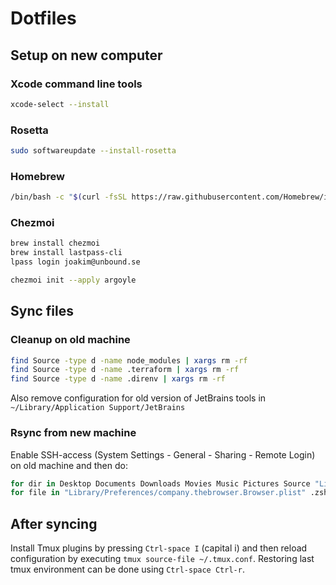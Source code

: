 # Dotfiles

## Setup on new computer

### Xcode command line tools

```bash
xcode-select --install
````

### Rosetta

```bash
sudo softwareupdate --install-rosetta
```

### Homebrew

```bash
/bin/bash -c "$(curl -fsSL https://raw.githubusercontent.com/Homebrew/install/HEAD/install.sh)"
```

### Chezmoi

```bash
brew install chezmoi
brew install lastpass-cli
lpass login joakim@unbound.se
```

```bash
chezmoi init --apply argoyle
```

## Sync files

### Cleanup on old machine

```bash
find Source -type d -name node_modules | xargs rm -rf
find Source -type d -name .terraform | xargs rm -rf
find Source -type d -name .direnv | xargs rm -rf
```

Also remove configuration for old version of JetBrains tools in `~/Library/Application Support/JetBrains`

### Rsync from new machine

Enable SSH-access (System Settings - General - Sharing - Remote Login) on old machine and then do:

```bash
for dir in Desktop Documents Downloads Movies Music Pictures Source "Library/Application Support/Arc" "Library/Application Support/JetBrains" .local/share/tmux bin ; do rsync -azPp argoyle@<old ip>:"$dir/" "$dir"; done;
for file in "Library/Preferences/company.thebrowser.Browser.plist" .zsh_history ; do rsync -azPp argoyle@<old ip>:"$file" "$file"; done;
```

## After syncing

Install Tmux plugins by pressing `Ctrl-space I` (capital i) and then reload configuration by
executing `tmux source-file ~/.tmux.conf`.
Restoring last tmux environment can be done using `Ctrl-space Ctrl-r`.
